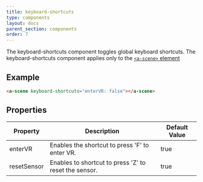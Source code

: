 ```yaml
---
title: keyboard-shortcuts
type: components
layout: docs
parent_section: components
order: 7
---
```


The keyboard-shortcuts component toggles global keyboard shortcuts. The keyboard-shortcuts component applies only to the [`<a-scene>` element][scene]

## Example

```html
<a-scene keyboard-shortcuts="enterVR: false"></a-scene>
```

## Properties

| Property    | Description                                           | Default Value |
|-------------|-------------------------------------------------------|---------------|
| enterVR     | Enables the shortcut to press 'F' to enter VR.        | true          |
| resetSensor | Enables to shortcut to press 'Z' to reset the sensor. | true          |

[scene]: ../core/scene.md
